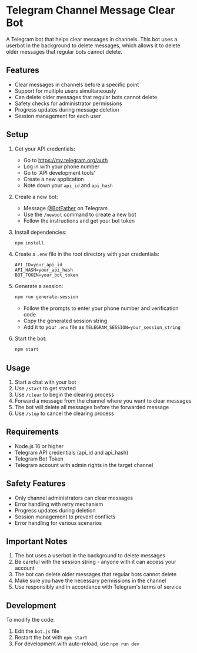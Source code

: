 # Telegram Channel Message Clear Bot

A Telegram bot that helps clear messages in channels. This bot uses a userbot in the background to delete messages, which allows it to delete older messages that regular bots cannot delete.

## Features

- Clear messages in channels before a specific point
- Support for multiple users simultaneously
- Can delete older messages that regular bots cannot delete
- Safety checks for administrator permissions
- Progress updates during message deletion
- Session management for each user

## Setup

1. Get your API credentials:
   - Go to https://my.telegram.org/auth
   - Log in with your phone number
   - Go to 'API development tools'
   - Create a new application
   - Note down your `api_id` and `api_hash`

2. Create a new bot:
   - Message [@BotFather](https://t.me/BotFather) on Telegram
   - Use the `/newbot` command to create a new bot
   - Follow the instructions and get your bot token

3. Install dependencies:
   ```bash
   npm install
   ```

4. Create a `.env` file in the root directory with your credentials:
   ```
   API_ID=your_api_id
   API_HASH=your_api_hash
   BOT_TOKEN=your_bot_token
   ```

5. Generate a session:
   ```bash
   npm run generate-session
   ```
   - Follow the prompts to enter your phone number and verification code
   - Copy the generated session string
   - Add it to your `.env` file as `TELEGRAM_SESSION=your_session_string`

6. Start the bot:
   ```bash
   npm start
   ```

## Usage

1. Start a chat with your bot
2. Use `/start` to get started
3. Use `/clear` to begin the clearing process
4. Forward a message from the channel where you want to clear messages
5. The bot will delete all messages before the forwarded message
6. Use `/stop` to cancel the clearing process

## Requirements

- Node.js 16 or higher
- Telegram API credentials (api_id and api_hash)
- Telegram Bot Token
- Telegram account with admin rights in the target channel

## Safety Features

- Only channel administrators can clear messages
- Error handling with retry mechanism
- Progress updates during deletion
- Session management to prevent conflicts
- Error handling for various scenarios

## Important Notes

1. The bot uses a userbot in the background to delete messages
2. Be careful with the session string - anyone with it can access your account
3. The bot can delete older messages that regular bots cannot delete
4. Make sure you have the necessary permissions in the channel
5. Use responsibly and in accordance with Telegram's terms of service

## Development

To modify the code:
1. Edit the `bot.js` file
2. Restart the bot with `npm start`
3. For development with auto-reload, use `npm run dev` 